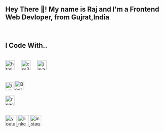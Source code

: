 <h2 align="left">
  Hey There 👋! My name is Raj and I'm a Frontend Web Devloper, from
  Gujrat,India
</h2>


<br />
<h2>I Code With..</h2>
<br />
<div align="left">
  <img
    src="https://cdn.jsdelivr.net/gh/devicons/devicon/icons/html5/html5-original.svg"
    height="30"
    alt="html5 logo"
  />
  <img width="12" />
  <img
    src="https://cdn.jsdelivr.net/gh/devicons/devicon/icons/css3/css3-original.svg"
    height="30"
    alt="css3 logo"
  />
  <img width="12" />
  <img
    src="https://cdn.jsdelivr.net/gh/devicons/devicon/icons/javascript/javascript-original.svg"
    height="30"
    alt="javascript logo"
  />
<br>
<br>

 
  <img
    src="https://upload.wikimedia.org/wikipedia/commons/thumb/d/d5/Tailwind_CSS_Logo.svg/320px-Tailwind_CSS_Logo.svg.png"
    height="25"
    alt="tailwind logo"
  />  <img
    src="https://upload.wikimedia.org/wikipedia/commons/b/b2/Bootstrap_logo.svg"
    height="30"
    alt="Bootstrap_logo logo"
  />
<br>
   <img width="12" />

  <img
    src="https://cdn.jsdelivr.net/gh/devicons/devicon/icons/react/react-original.svg"
    height="30"
    alt="react logo"
  />
</div>
<br />

<div align="left">
  <a href="https://www.youtube.com/@Raj_odedara4u">
    <img
      src="https://img.shields.io/static/v1?message=Youtube&logo=youtube&label=&color=FF0000&logoColor=white&labelColor=&style=for-the-badge"
      height="35"
      alt="youtube logo"
    />
  </a>
    <a
    href="https://www.linkedin.com/in/raj-maher?utm_source=share&utm_campaign=share_via&utm_content=profile&utm_medium=android_app"
  >
    <img
      src="https://img.shields.io/static/v1?message=LinkedIn&logo=linkedin&label=&color=0077B5&logoColor=white&labelColor=&style=for-the-badge"
      height="35"
      alt="linkedin logo"
    />
  </a>
  <a href="https://www.instagram.com/save_point4u?igsh=bXYwczgwYnpzNzB0">
    <img
      src="https://img.shields.io/static/v1?message=Instagram&logo=instagram&label=&color=E4405F&logoColor=white&labelColor=&style=for-the-badge"
      height="35"
      alt="instagram logo"
    />
  </a>

</div>
